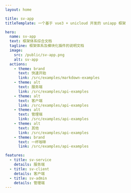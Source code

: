 ```yaml
---
layout: home

title: sv-app
titleTemplate: 一个基于 vue3 + unicloud 开发的 uniapp 框架

hero:
  name: sv-app
  text: 框架体系综合文档
  tagline: 框架体系及模块化插件的说明文档
  image:
    src: /public/sv-app.png
    alt: sv-app
  actions:
    - theme: brand
      text: 快速开始
      link: /src/examples/markdown-examples
    - theme: alt
      text: 服务端
      link: /src/examples/api-examples
    - theme: alt
      text: 客户端
      link: /src/examples/api-examples
    - theme: alt
      text: 管理端
      link: /src/examples/api-examples
    - theme: alt
      text: 其他
      link: /src/examples/api-examples
    - theme: brand
      text: 一杯咖啡
      link: /src/examples/api-examples

features:
  - title: sv-service
    details: 服务端
  - title: sv-client
    details: 客户端
  - title: sv-admin
    details: 管理端
---
```

